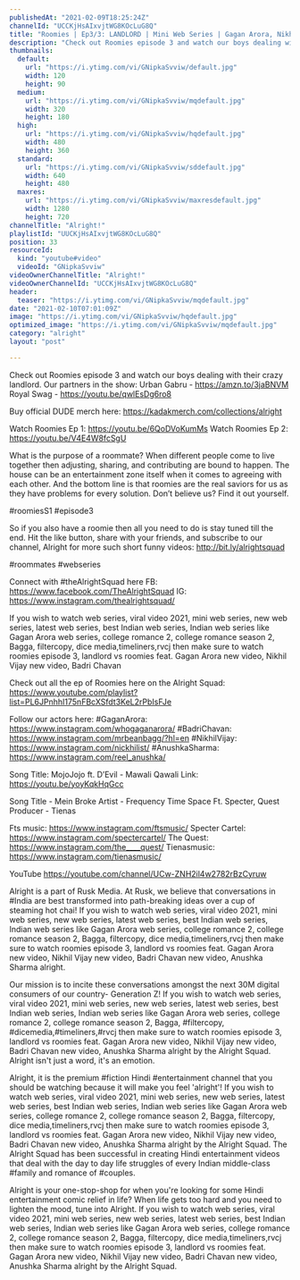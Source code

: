 ```yaml
---
publishedAt: "2021-02-09T18:25:24Z"
channelId: "UCCKjHsAIxvjtWG8KOcLuG8Q"
title: "Roomies | Ep3/3: LANDLORD | Mini Web Series | Gagan Arora, Nikhil Vijay, Badri & Anushka |Alright!"
description: "Check out Roomies episode 3 and watch our boys dealing with their crazy landlord. \nOur partners in the show: \nUrban Gabru -  https://amzn.to/3jaBNVM\nRoyal Swag - https://youtu.be/qwlEsDg6ro8\n\nBuy official DUDE merch here: https://kadakmerch.com/collections/alright\n\nWatch Roomies Ep 1: https://youtu.be/6QoDVoKumMs\nWatch Roomies Ep 2: https://youtu.be/V4E4W8fcSgU\n\nWhat is the purpose of a roommate? When different people come to live together then adjusting, sharing, and contributing are bound to happen. The house can be an entertainment zone itself when it comes to agreeing with each other. And the bottom line is that roomies are the real saviors for us as they have problems for every solution. Don’t believe us? Find it out yourself.\n\n#roomiesS1 #episode3\n\nSo if you also have a roomie then all you need to do is stay tuned till the end. Hit the like button, share with your friends, and subscribe to our channel, Alright for more such short funny videos: http://bit.ly/alrightsquad\n\n#roommates #webseries\n\nConnect with #theAlrightSquad here\nFB: https://www.facebook.com/TheAlrightSquad\nIG: https://www.instagram.com/thealrightsquad/\n\nIf you wish to watch web series, viral video 2021, mini web series, new web series, latest web series, best Indian web series, Indian web series like Gagan Arora web series, college romance 2, college romance season 2, Bagga, filtercopy, dice media,timeliners,rvcj then make sure to watch roomies episode 3, landlord vs roomies feat. Gagan Arora new video, Nikhil Vijay new video, Badri Chavan\n\nCheck out all the ep of Roomies here on the Alright Squad: https://www.youtube.com/playlist?list=PL6JPnhhI175nFBcXSfdt3KeL2rPbIsFJe\n\nFollow our actors here:\n#GaganArora: https://www.instagram.com/whogaganarora/\n#BadriChavan: https://www.instagram.com/mrbeanbagg/?hl=en\n#NikhilVijay: https://www.instagram.com/nickhilist/\n#AnushkaSharma: https://www.instagram.com/reel_anushka/\n\nSong Title: MojoJojo ft. D’Evil - Mawali Qawali \nLink: https://youtu.be/yoyKqkHqGcc\n\nSong Title - Mein Broke\nArtist - Frequency Time Space Ft. Specter, Quest\nProducer - Tienas\n\n Fts music: https://www.instagram.com/ftsmusic/\nSpecter Cartel: https://www.instagram.com/spectercartel/\nThe Quest: https://www.instagram.com/the____quest/\nTienasmusic: https://www.instagram.com/tienasmusic/\n\nYouTube\nhttps://youtube.com/channel/UCw-ZNH2il4w2782rBzCyruw\n\nAlright is a part of Rusk Media. At Rusk, we believe that conversations in #India are best transformed into path-breaking ideas over a cup of steaming hot chai! If you wish to watch web series, viral video 2021, mini web series, new web series, latest web series, best Indian web series, Indian web series like Gagan Arora web series, college romance 2, college romance season 2, Bagga, filtercopy, dice media,timeliners,rvcj then make sure to watch roomies episode 3, landlord vs roomies feat. Gagan Arora new video, Nikhil Vijay new video, Badri Chavan new video, Anushka Sharma alright.\n\nOur mission is to incite these conversations amongst the next 30M digital consumers of our country- Generation Z! If you wish to watch web series, viral video 2021, mini web series, new web series, latest web series, best Indian web series, Indian web series like Gagan Arora web series, college romance 2, college romance season 2, Bagga, #filtercopy, #dicemedia,#timeliners,#rvcj then make sure to watch roomies episode 3, landlord vs roomies feat. Gagan Arora new video, Nikhil Vijay new video, Badri Chavan new video, Anushka Sharma alright by the Alright Squad. Alright isn't just a word, it's an emotion.\n\nAlright, it is the premium #fiction Hindi #entertainment channel that you should be watching because it will make you feel 'alright'! If you wish to watch web series, viral video 2021, mini web series, new web series, latest web series, best Indian web series, Indian web series like Gagan Arora web series, college romance 2, college romance season 2, Bagga, filtercopy, dice media,timeliners,rvcj then make sure to watch roomies episode 3, landlord vs roomies feat. Gagan Arora new video, Nikhil Vijay new video, Badri Chavan new video, Anushka Sharma alright by the Alright Squad. The Alright Squad has been successful in creating Hindi entertainment videos that deal with the day to day life struggles of every Indian middle-class #family and romance of #couples.\n\nAlright is your one-stop-shop for when you're looking for some Hindi entertainment comic relief in life? When life gets too hard and you need to lighten the mood, tune into Alright. If you wish to watch web series, viral video 2021, mini web series, new web series, latest web series, best Indian web series, Indian web series like Gagan Arora web series, college romance 2, college romance season 2, Bagga, filtercopy, dice media,timeliners,rvcj then make sure to watch roomies episode 3, landlord vs roomies feat. Gagan Arora new video, Nikhil Vijay new video, Badri Chavan new video, Anushka Sharma alright by the Alright Squad."
thumbnails:
  default:
    url: "https://i.ytimg.com/vi/GNipkaSvviw/default.jpg"
    width: 120
    height: 90
  medium:
    url: "https://i.ytimg.com/vi/GNipkaSvviw/mqdefault.jpg"
    width: 320
    height: 180
  high:
    url: "https://i.ytimg.com/vi/GNipkaSvviw/hqdefault.jpg"
    width: 480
    height: 360
  standard:
    url: "https://i.ytimg.com/vi/GNipkaSvviw/sddefault.jpg"
    width: 640
    height: 480
  maxres:
    url: "https://i.ytimg.com/vi/GNipkaSvviw/maxresdefault.jpg"
    width: 1280
    height: 720
channelTitle: "Alright!"
playlistId: "UUCKjHsAIxvjtWG8KOcLuG8Q"
position: 33
resourceId:
  kind: "youtube#video"
  videoId: "GNipkaSvviw"
videoOwnerChannelTitle: "Alright!"
videoOwnerChannelId: "UCCKjHsAIxvjtWG8KOcLuG8Q"
header:
  teaser: "https://i.ytimg.com/vi/GNipkaSvviw/mqdefault.jpg"
date: "2021-02-10T07:01:09Z"
image: "https://i.ytimg.com/vi/GNipkaSvviw/hqdefault.jpg"
optimized_image: "https://i.ytimg.com/vi/GNipkaSvviw/mqdefault.jpg"
category: "alright"
layout: "post"

---
```

Check out Roomies episode 3 and watch our boys dealing with their crazy landlord. 
Our partners in the show: 
Urban Gabru -  https://amzn.to/3jaBNVM
Royal Swag - https://youtu.be/qwlEsDg6ro8

Buy official DUDE merch here: https://kadakmerch.com/collections/alright

Watch Roomies Ep 1: https://youtu.be/6QoDVoKumMs
Watch Roomies Ep 2: https://youtu.be/V4E4W8fcSgU

What is the purpose of a roommate? When different people come to live together then adjusting, sharing, and contributing are bound to happen. The house can be an entertainment zone itself when it comes to agreeing with each other. And the bottom line is that roomies are the real saviors for us as they have problems for every solution. Don’t believe us? Find it out yourself.

#roomiesS1 #episode3

So if you also have a roomie then all you need to do is stay tuned till the end. Hit the like button, share with your friends, and subscribe to our channel, Alright for more such short funny videos: http://bit.ly/alrightsquad

#roommates #webseries

Connect with #theAlrightSquad here
FB: https://www.facebook.com/TheAlrightSquad
IG: https://www.instagram.com/thealrightsquad/

If you wish to watch web series, viral video 2021, mini web series, new web series, latest web series, best Indian web series, Indian web series like Gagan Arora web series, college romance 2, college romance season 2, Bagga, filtercopy, dice media,timeliners,rvcj then make sure to watch roomies episode 3, landlord vs roomies feat. Gagan Arora new video, Nikhil Vijay new video, Badri Chavan

Check out all the ep of Roomies here on the Alright Squad: https://www.youtube.com/playlist?list=PL6JPnhhI175nFBcXSfdt3KeL2rPbIsFJe

Follow our actors here:
#GaganArora: https://www.instagram.com/whogaganarora/
#BadriChavan: https://www.instagram.com/mrbeanbagg/?hl=en
#NikhilVijay: https://www.instagram.com/nickhilist/
#AnushkaSharma: https://www.instagram.com/reel_anushka/

Song Title: MojoJojo ft. D’Evil - Mawali Qawali 
Link: https://youtu.be/yoyKqkHqGcc

Song Title - Mein Broke
Artist - Frequency Time Space Ft. Specter, Quest
Producer - Tienas

 Fts music: https://www.instagram.com/ftsmusic/
Specter Cartel: https://www.instagram.com/spectercartel/
The Quest: https://www.instagram.com/the____quest/
Tienasmusic: https://www.instagram.com/tienasmusic/

YouTube
https://youtube.com/channel/UCw-ZNH2il4w2782rBzCyruw

Alright is a part of Rusk Media. At Rusk, we believe that conversations in #India are best transformed into path-breaking ideas over a cup of steaming hot chai! If you wish to watch web series, viral video 2021, mini web series, new web series, latest web series, best Indian web series, Indian web series like Gagan Arora web series, college romance 2, college romance season 2, Bagga, filtercopy, dice media,timeliners,rvcj then make sure to watch roomies episode 3, landlord vs roomies feat. Gagan Arora new video, Nikhil Vijay new video, Badri Chavan new video, Anushka Sharma alright.

Our mission is to incite these conversations amongst the next 30M digital consumers of our country- Generation Z! If you wish to watch web series, viral video 2021, mini web series, new web series, latest web series, best Indian web series, Indian web series like Gagan Arora web series, college romance 2, college romance season 2, Bagga, #filtercopy, #dicemedia,#timeliners,#rvcj then make sure to watch roomies episode 3, landlord vs roomies feat. Gagan Arora new video, Nikhil Vijay new video, Badri Chavan new video, Anushka Sharma alright by the Alright Squad. Alright isn't just a word, it's an emotion.

Alright, it is the premium #fiction Hindi #entertainment channel that you should be watching because it will make you feel 'alright'! If you wish to watch web series, viral video 2021, mini web series, new web series, latest web series, best Indian web series, Indian web series like Gagan Arora web series, college romance 2, college romance season 2, Bagga, filtercopy, dice media,timeliners,rvcj then make sure to watch roomies episode 3, landlord vs roomies feat. Gagan Arora new video, Nikhil Vijay new video, Badri Chavan new video, Anushka Sharma alright by the Alright Squad. The Alright Squad has been successful in creating Hindi entertainment videos that deal with the day to day life struggles of every Indian middle-class #family and romance of #couples.

Alright is your one-stop-shop for when you're looking for some Hindi entertainment comic relief in life? When life gets too hard and you need to lighten the mood, tune into Alright. If you wish to watch web series, viral video 2021, mini web series, new web series, latest web series, best Indian web series, Indian web series like Gagan Arora web series, college romance 2, college romance season 2, Bagga, filtercopy, dice media,timeliners,rvcj then make sure to watch roomies episode 3, landlord vs roomies feat. Gagan Arora new video, Nikhil Vijay new video, Badri Chavan new video, Anushka Sharma alright by the Alright Squad.